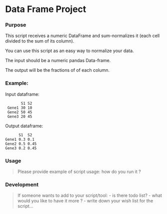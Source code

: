 # Data Frame Project

### Purpose
This script receives a numeric DataFrame and sum-normalizes it (each cell divided to the sum of its column).

You can use this script as an easy way to normalize your data.

The input should be a numeric pandas Data-frame.

The output will be the fractions of of each column.


### Example: 

Input dataframe:
```
       S1 S2
 Gene1 30 10
 Gene2 50 45
 Gene3 20 45
```
Output dataframe:
```
      S1  S2
Gene1 0.3 0.1
Gene2 0.5 0.45
Gene3 0.2 0.45
```

### Usage

 >  Please provide example of script usage: how do you run it ?

### Development

> If someone wants to add to your script/tool: 
>     - is there todo list?
>     - what would you like to have it more ?
>     - write down your wish list for the script...